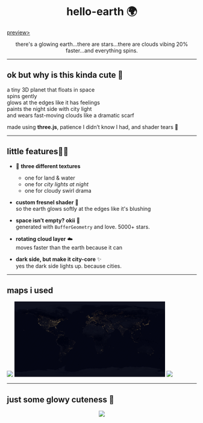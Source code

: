 <h1 align="center">hello-earth 🌍</h1>

[preview>](https://ananyatiwari05.github.io/earth-fx)

<p align="center">there's a glowing earth...there are stars...there are clouds vibing 20% faster...and everything spins.</p>

---

## ok but why is this kinda cute 🤍

a tiny 3D planet that floats in space  
spins gently  
glows at the edges like it has feelings  
paints the night side with city light  
and wears fast-moving clouds like a dramatic scarf

made using **three.js**, patience I didn’t know I had, and shader tears 🎀

---

##  little features🫶🏻

- 🎨 **three different textures**  
  - one for land & water  
  - one for *city lights at night*  
  - one for cloudy swirl drama

- **custom fresnel shader**  🌈   
  so the earth glows softly at the edges like it's blushing

- **space isn’t empty? okii**  🌌  
  generated with `BufferGeometry` and love. 5000+ stars.

- **rotating cloud layer**  ☁️  
  moves faster than the earth because it can

- **dark side, but make it city-core**  ✨  
  yes the dark side lights up. because cities.

---

## maps i used
<img src="./earthmap4k.jpg" width="400"/>
<img src="./earthlights4k.jpg" width="400"/>
<img src="./earthclouds4k.jpg" width="400"/>

---

## just some glowy cuteness 🤍

<p align="center">
  <img src="https://files.catbox.moe/3xq0i4.gif" width="400" />
</p>



